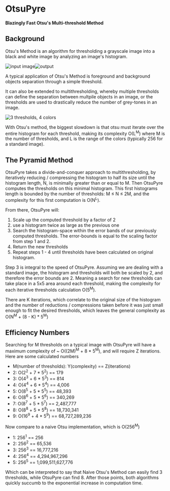 # OtsuPyre
**Blazingly Fast Otsu's Multi-threshold Method**

## Background

Otsu's Method is an algorithm for thresholding a grayscale image into a black and white image by analyzing an image's histogram.

![input image](https://github.com/lancekindle/OtsuPyre/wiki/images/tractor.png  "input greyscale image")![output](https://github.com/lancekindle/OtsuPyre/wiki/images/tractor_bw.png  "BW output image")

A typical application of Otsu's Method is foreground and background objects separation through a simple threshold.

It can also be extended to multithresholding, whereby multiple thresholds can define the separation between multpile objects in an image, or the thresholds are used to drastically reduce the number of grey-tones in an image.

![3 thresholds, 4 colors](https://github.com/lancekindle/OtsuPyre/wiki/images/tractor_four_tone.png  "3 thresholds, 4 colors")

With Otsu's method, the biggest slowdown is that otsu must iterate over the entire histogram for each threshold, making its complexity O(L<sup>M</sup>) where M is the number of thresholds, and L is the range of the colors (typically 256 for a standard image).

## The Pyramid Method

OtsuPyre takes a divide-and-conquer approach to multithresholding, by iteratively reducing / compressing the histogram to half its size until the histogram length, N, is minimally greater than or equal to M. Then OtsuPyre computes the thresholds on this minimal histogram. This first histograms length is bounded by the number of thresholds: M ≤ N ≤ 2M, and the complexity for this first computation is O(N<sup>L</sup>).

From there, OtsuPyre will:

1. Scale up the computed threshold by a factor of 2
2. use a histogram twice as large as the previous one
3. Search the histogram-space within the error bands of our previously computed thresholds. The error-bounds is equal to the scaling factor from step 1 and 2.
4. Return the new thresholds
5. Repeat steps 1 - 4 until thresholds have been calculated on original histogram.

Step 3 is integral to the speed of OtsuPyre. Assuming we are dealing with a standard image, the histogram and thresholds will both be scaled by 2, and therefore the error bounds are 2. Meaning a search for new thresholds can take place in a 5x5 area around each threshold, making the complexity for each iterative thresholds calculation O(5<sup>M</sup>).

There are K iterations, which correlate to the original size of the histogram and the number of reductions / compressions taken before it was just small enough to fit the desired thresholds, which leaves the general complexity as O(N<sup>M</sup> + (8 - K) * 5<sup>M</sup>)

## Efficiency Numbers

Searching for M thresholds on a typical image with OtsuPyre will have a maximum complexity of ~ O((2M)<sup>M</sup> + 8 * 5<sup>M</sup>), and will require Z iterations. Here are some calculated numbers

- M(number of thresholds): Y(complexity) == Z(iterations)
- 2: O(2<sup>2</sup> + 7 * 5<sup>2</sup>) == 179
- 3: O(4<sup>3</sup> + 6 * 5<sup>3</sup>) == 814
- 4: O(4<sup>4</sup> + 6 * 5<sup>4</sup>) == 4,006
- 5: O(8<sup>5</sup> + 5 * 5<sup>5</sup>) == 48,393
- 6: O(8<sup>6</sup> + 5 * 5<sup>6</sup>) == 340,269
- 7: O(8<sup>7</sup> + 5 * 5<sup>7</sup>) == 2,487,777
- 8: O(8<sup>8</sup> + 5 * 5<sup>8</sup>) == 18,730,341
- 9: O(16<sup>9</sup> + 4 * 5<sup>9</sup>) == 68,727,289,236

Now compare to a naive Otsu implementation, which is O(256<sup>M</sup>)

- 1: 256<sup>1</sup> == 256
- 2: 256<sup>2</sup> == 65,536
- 3: 256<sup>3</sup> == 16,777,216
- 4: 256<sup>4</sup> == 4,294,967,296
- 5: 256<sup>5</sup> == 1,099,511,627,776

Which can be interpreted to say that Naive Otsu's Method can easily find 3 thresholds, while OtsuPyre can find 8. After those points, both algorithms quickly succumb to the exponential increase in computation time.
